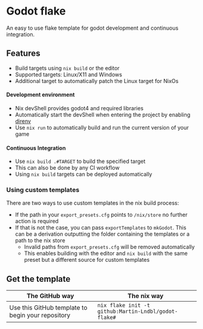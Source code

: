 # Godot flake
An easy to use flake template for godot development and continuous integration.

## Features
* Build targets using `nix build` or the editor
* Supported targets: Linux/X11 and Windows
* Additional target to automatically patch the Linux target for NixOs

#### Development environment
* Nix devShell provides godot4 and required libraries
* Automatically start the devShell when entering the project by enabling [direnv](https://github.com/direnv/direnv)
* Use `nix run` to automatically build and run the current version of your game

#### Continuous Integration
* Use `nix build .#TARGET` to build the specified target
* This can also be done by any CI workflow
* Using `nix build` targets can be deployed automatically

### Using custom templates
There are two ways to use custom templates in the nix build process:
* If the path in your `export_presets.cfg` points to `/nix/store` no further action is required
* If that is not the case, you can pass `exportTemplates` to `mkGodot`. This can be a derivation outputting the folder containing the templates or a path to the nix store
    * Invalid paths from `export_presets.cfg` will be removed automatically
    * This enables building with the editor and `nix build` with the same preset but a different source for custom templates

## Get the template

                                                                                                       
| The GitHub way                                    | The nix way                                        |
|---------------------------------------------------|----------------------------------------------------|
| Use this GitHub template to begin your repository |`nix flake init -t github:Martin-Lndbl/godot-flake#`|
